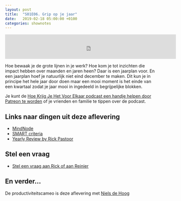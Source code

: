 ```yaml
---
layout: post
title:  "S01E06. Grip op je jaar"
date:   2019-02-18 05:00:00 +0100
categories: shownotes
---
```


<iframe width="560" height="80" scrolling="no" frameborder="no" src="https://fireside.fm/s/R68v5wVn+3BVcU4T9/iframe"></iframe>

Hoe bewaak je de grote lijnen in je werk? Hoe kom je tot inzichten die impact hebben over maanden en jaren heen? Daar is een jaarplan voor. En een jaarplan hoef je natuurlijk niet eind december te maken. Dit kun je in principe het hele jaar door doen maar een mooi moment is het einde van een kwartaal zodat je jaar mooi in ingedeeld in begrijpelijke blokken.

Je kunt de [Hoe Krijg Je Het Voor Elkaar podcast een handje helpen door Patreon te worden](http://patreon.com/reinier) of je vrienden en familie te tippen over de podcast.

## Links naar dingen uit deze aflevering

- [MindNode](https://mindnode.com/)
- [SMART criteria](https://en.wikipedia.org/wiki/SMART_criteria)
- [Yearly Review by Rick Pastoor](https://rickpastoor.com/sections/yearlyreview.html)

## Stel een vraag

- [Stel een vraag aan Rick of aan Reinier](https://hoekrijgjehetvoorelkaar.nl/stel-een-vraag/)

## En verder…

De productiviteitscameo is deze aflevering met [Niels de Hoog](https://twitter.com/nielsify)